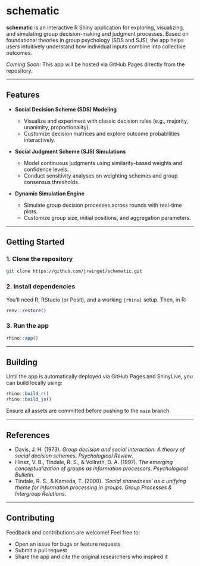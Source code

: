 # schematic

**schematic** is an interactive R Shiny application for exploring, visualizing, and simulating group decision-making and judgment processes. Based on foundational theories in group psychology (SDS and SJS), the app helps users intuitively understand how individual inputs combine into collective outcomes.

*Coming Soon:* This app will be hosted via GitHub Pages directly from the repository.

---

## Features

- **Social Decision Scheme (SDS) Modeling**
  - Visualize and experiment with classic decision rules (e.g., majority, unanimity, proportionality).
  - Customize decision matrices and explore outcome probabilities interactively.

- **Social Judgment Scheme (SJS) Simulations**
  - Model continuous judgments using similarity-based weights and confidence levels.
  - Conduct sensitivity analyses on weighting schemes and group consensus thresholds.

- **Dynamic Simulation Engine**
  - Simulate group decision processes across rounds with real-time plots.
  - Customize group size, initial positions, and aggregation parameters.

---

## Getting Started

### 1. Clone the repository

```bash
git clone https://github.com/jrwinget/schematic.git
```

### 2. Install dependencies

You’ll need R, RStudio (or Posit), and a working `{rhino}` setup. Then, in R:

```r
renv::restore()
```

### 3. Run the app

```r
rhino::app()
```

---

## Building

Until the app is automatically deployed via GitHub Pages and ShinyLive, you can build locally using:

```r
rhino::build_r()
rhino::build_js()
```

Ensure all assets are committed before pushing to the `main` branch.

---

## References

- Davis, J. H. (1973). *Group decision and social interaction: A theory of social decision schemes*. *Psychological Review*.
- Hinsz, V. B., Tindale, R. S., & Vollrath, D. A. (1997). *The emerging conceptualization of groups as information processors*. *Psychological Bulletin*.
- Tindale, R. S., & Kameda, T. (2000). *‘Social sharedness’ as a unifying theme for information processing in groups*. *Group Processes & Intergroup Relations*.

---

## Contributing

Feedback and contributions are welcome! Feel free to:
- Open an issue for bugs or feature requests
- Submit a pull request
- Share the app and cite the original researchers who inspired it
